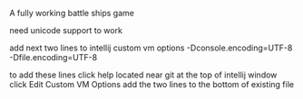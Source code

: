 A fully working battle ships game  

need unicode support to work

add next two lines to intellij custom vm options
-Dconsole.encoding=UTF-8
-Dfile.encoding=UTF-8

to add these lines
click help located near git at the top of intellij window
click Edit Custom VM Options
add the two lines to the bottom of existing file
  

